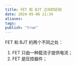 ```yaml
---
title: FET 和 BJT 之间的区别
date: 2024-05-06 21:34
aliases: 
tags: 
publish: "true"
---
```

FET 和 BJT 的两个不同之处：  
1. FET 只由一种载流子提供电流；  
2. FET 是压控器件；
